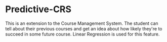# Predictive-CRS

This is an extension to the Course Management System. 
The student can tell about their previous courses and get an idea about how likely they're to succeed in some future course.
Linear Regression is used for this feature. 
